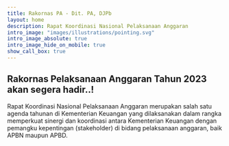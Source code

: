 ```yaml
---
title: Rakornas PA - Dit. PA, DJPb
layout: home
description: Rapat Koordinasi Nasional Pelaksanaan Anggaran
intro_image: "images/illustrations/pointing.svg"
intro_image_absolute: true
intro_image_hide_on_mobile: true
show_call_box: true
---
```


## Rakornas Pelaksanaan Anggaran Tahun 2023 akan segera hadir..!

Rapat Koordinasi Nasional Pelaksanaan Anggaran merupakan salah satu agenda tahunan di Kementerian Keuangan yang dilaksanakan dalam rangka memperkuat sinergi dan koordinasi antara Kementerian Keuangan dengan pemangku kepentingan (stakeholder) di bidang pelaksanaan anggaran, baik APBN maupun APBD.
